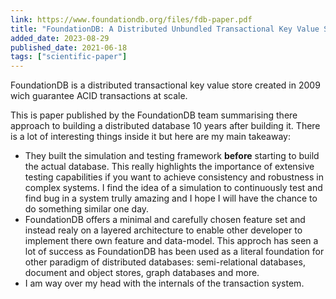 ```yaml
---
link: https://www.foundationdb.org/files/fdb-paper.pdf
title: "FoundationDB: A Distributed Unbundled Transactional Key Value Store"
added_date: 2023-08-29
published_date: 2021-06-18
tags: ["scientific-paper"]
---
```

FoundationDB is a distributed transactional key value store created in 2009 wich 
guarantee ACID transactions at scale.

This is paper published by the FoundationDB team summarising there
approach to building a distributed database 10 years after building it.
There is a lot of interesting things inside it but here are my main takeaway:

- They built the simulation and testing framework **before** starting to build
the actual database. This really highlights the importance of extensive testing
capabilities if you want to achieve consistency and robustness in complex
systems. I find the idea of a simulation to continuously test and find bug in 
a system trully amazing and I hope I will have the chance to do something similar
one day. 
-  FoundationDB offers a minimal and carefully chosen feature set and instead
realy on a layered architecture to enable other developer to implement there
own feature and data-model. This approch has seen a lot of success as
FoundationDB has been used as a literal foundation for other paradigm of
distributed databases: semi-relational databases, document and object stores,
graph databases and more.
- I am way over my head with the internals of the transaction system.
